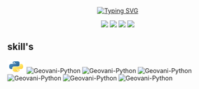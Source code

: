 <p align="center">  
  <a href="https://git.io/typing-svg"><img src="https://readme-typing-svg.herokuapp.com?font=Fira+Code&size=16&duration=2000&pause=1000&color=00F79A&center=true&vCenter=true&multiline=true&width=435&lines=Geovani+Lima+Cardoso;Data+Science+%7C+Data+Analytics+%7C+BI" alt="Typing SVG" /></a>
</p>


<p align="center">  
  <a href="https://www.linkedin.com/in/geovani-lima-cardoso-760212158/" target="_blank"><img src="https://img.shields.io/badge/linkedin-blue?logo=linkedin&logoColor=White" target="_blank"></a>  
  <a href="https://www.youtube.com/channel/UCe5tUK2qlAHSzJaovHX1Rww" target="_blank"><img src="https://img.shields.io/badge/youtube-red?logo=youtube&logoColor=White" target="_blank"></a>
  <a href="geovani.cardoso1@outlook.com" target="_blank"><img src="https://img.shields.io/badge/email-red" target="_blank"></a>
  <a href="https://drive.google.com/file/d/1tV9xIqJ5XHvYikoYjeTNWIyc-56lOGv5/view?usp=drive_link" target="_blank"><img src="https://img.shields.io/badge/CV-PDF-red?logo=adobe&logoColor=White&cacheSeconds=%3Csvg%20role%3D%22img%22%20viewBox%3D%220%200%2024%2024%22%20xmlns%3D%22http%3A%2F%2Fwww.w3.org%2F2000%2Fsvg%22%3E%3Ctitle%3EAdobe%3C%2Ftitle%3E%3Cpath%20d%3D%22M13.966%2022.624l-1.69-4.281H8.122l3.892-9.144%205.662%2013.425zM8.884%201.376H0v21.248zm15.116%200h-8.884L24%2022.624Z%22%2F%3E%3C%2Fsvg%3E" target="_blank"></a>
</p>

<p align="center">  
  <h2>skill's</h2>
  <img alt="Geovani-Python" height="30" width="40" src="https://raw.githubusercontent.com/devicons/devicon/master/icons/python/python-original.svg">
  <img alt="Geovani-Python" height="30" width="" src="https://upload.wikimedia.org/wikipedia/commons/8/87/Sql_data_base_with_logo.png">
  <img alt="Geovani-Python" height="30" width="30" src="https://community.alteryx.com/t5/image/serverpage/image-id/259688iF6C1C4BD0BC11851?v=v2">
  <img alt="Geovani-Python" height="30" width="30" src="https://forum-cdn.knime.com/uploads/default/original/1X/ab3ccf34482a0329361734a18199390177204f15.png">
  <img alt="Geovani-Python" height="30" width="30" src="https://upload.wikimedia.org/wikipedia/commons/c/cf/New_Power_BI_Logo.svg">
  <img alt="Geovani-Python" height="30" width="" src="https://upload.wikimedia.org/wikipedia/commons/thumb/3/32/Qlik_Logo.svg/2560px-Qlik_Logo.svg.png">
  <img alt="Geovani-Python" height="30" width="" src="https://upload.wikimedia.org/wikipedia/commons/4/4b/Tableau_Logo.png">
</p>

